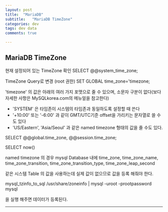 ```yaml
---
layout: post
title:  "MariaDB"
subtitle:   "MariaDB TimeZone"
categories: dev
tags: dev data
comments: true

---
```


## MariaDB TimeZone

현재 설정되어 있는 TimeZone 확인
SELECT @@system_time_zone;

TimeZone Query로 변경 (root 권한)
SET GLOBAL time_zone='timezone;

'timezone' 의 값은 아래의 여러 가지 포맷으로 줄 수 있으며, 소문자 구분이 없다(보다 자세한 사항은 MySQLkorea.com의 메뉴얼을 참고한다)
  - 'SYSTEM' 은 타임존이 시스템의 타임존과 동일하도록 설정할 때 쓴다
  - '+10:00' 또는 '-6:00' 과 같이 GMT/UTC기준 offset을 가리키는 문자열로 쓸 수도 있다
  - 'US/Eastern', 'Asia/Seoul' 과 같은 named timezone 형태의 값을 줄 수도 있다.


SELECT @@global.time_zone, @@session.time_zone;

SELECT now()

named timezone 의 경우 mysql Database 내에 
time_zone, time_zone_name, time_zone_transition, time_zone_transition_type, time_zone_leap_second 

같은 시스템 Table 의 값을 사용하는데 실제 값이 없으므로 값을 등록 해줘야 한다. 

mysql_tzinfo_to_sql /usr/share/zoneinfo | mysql -uroot -prootpassword mysql

을 실행 해주면 데이터가 등록된다. 

---

